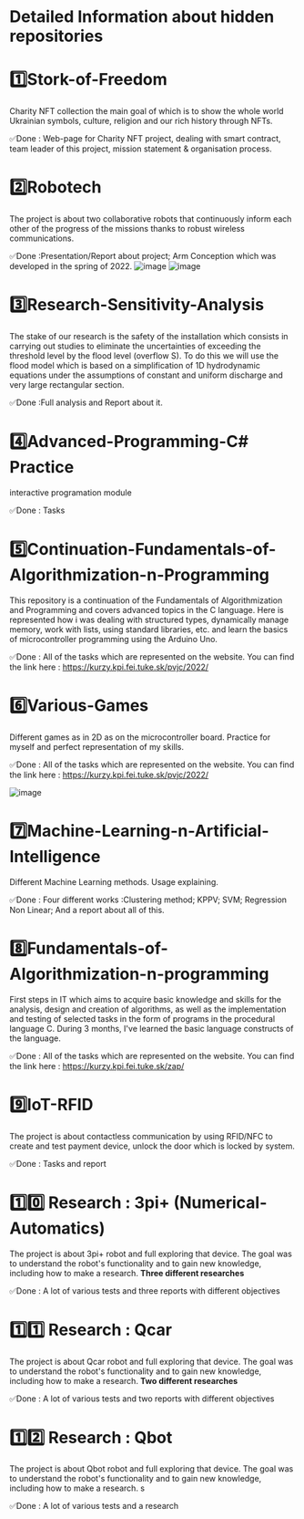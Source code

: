 # Detailed Information about hidden repositories

# 1️⃣Stork-of-Freedom  
Charity NFT collection the main goal of which is to show the whole world Ukrainian symbols, culture, religion and our rich history through NFTs.

✅Done : Web-page for Charity NFT project, dealing with smart contract, team leader of this project, mission statement & organisation process.

# 2️⃣Robotech 
The project is about two collaborative robots that continuously inform each other of the progress of the missions thanks to robust wireless communications.

✅Done :Presentation/Report about project; Arm Conception which was developed in the spring of 2022.
![image](https://user-images.githubusercontent.com/92337987/171135302-8c28dafa-5234-4cde-a031-b76b29530f51.png)
![image](https://user-images.githubusercontent.com/92337987/172055845-3ac96f7a-657c-4d10-8cbd-cc30dc166ac2.png)


# 3️⃣Research-Sensitivity-Analysis
The stake of our research is the safety of the installation which consists in carrying out studies to eliminate the uncertainties of exceeding the threshold level by the flood level (overflow S). To do this we will use the flood model which is based on a simplification of 1D hydrodynamic equations under the assumptions of constant and uniform discharge and very large rectangular section.

✅Done :Full analysis and Report about it.

# 4️⃣Advanced-Programming-C# Practice
interactive programation module

✅Done : Tasks 

# 5️⃣Continuation-Fundamentals-of-Algorithmization-n-Programming 
This repository is a continuation of the Fundamentals of Algorithmization and Programming and covers advanced topics in the C language. Here is represented how i was dealing with structured types, dynamically manage memory, work with lists, using standard libraries, etc. and learn the basics of microcontroller programming using the Arduino Uno.

✅Done : All of the tasks which are represented on the website. You can find the link here : https://kurzy.kpi.fei.tuke.sk/pvjc/2022/

# 6️⃣Various-Games 
Different games as in 2D as on the microcontroller board. Practice for myself and perfect representation of my skills.

✅Done : All of the tasks which are represented on the website. You can find the link here : https://kurzy.kpi.fei.tuke.sk/pvjc/2022/

![image](https://user-images.githubusercontent.com/92337987/171135752-8a330490-cb92-4d69-82b6-b0eae63333b8.png)

# 7️⃣Machine-Learning-n-Artificial-Intelligence 
Different Machine Learning methods. Usage explaining.

✅Done : Four different works :Clustering method; KPPV; SVM; Regression Non Linear; And a report about all of this.

# 8️⃣Fundamentals-of-Algorithmization-n-programming 
First steps in IT which aims to acquire basic knowledge and skills for the analysis, design and creation of algorithms, as well as the implementation and testing of selected tasks in the form of programs in the procedural language C. During 3 months, I've learned the basic language constructs of the language.

✅Done : All of the tasks which are represented on the website. You can find the link here : https://kurzy.kpi.fei.tuke.sk/zap/

# 9️⃣IoT-RFID 
The project is about contactless communication by using RFID/NFC to create and test payment device, unlock the door which is locked by system.

✅Done : Tasks and report

# 1️⃣0️⃣ Research : 3pi+ (Numerical-Automatics)
The project is about 3pi+ robot and full exploring that device. The goal was to understand the robot's functionality and to gain new knowledge, including how to make a research. **Three different researches**

✅Done : A lot of various tests and three reports with different objectives

# 1️⃣1️⃣ Research : Qcar
The project is about Qcar robot and full exploring that device. The goal was to understand the robot's functionality and to gain new knowledge, including how to make a research. **Two different researches**

✅Done : A lot of various tests and two reports with different objectives

# 1️⃣2️⃣ Research : Qbot
The project is about Qbot robot and full exploring that device. The goal was to understand the robot's functionality and to gain new knowledge, including how to make a research. s

✅Done : A lot of various tests and a research
